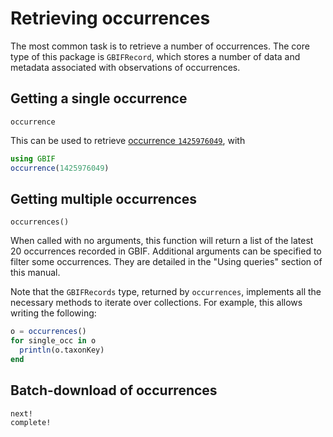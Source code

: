 # Retrieving occurrences

The most common task is to retrieve a number of occurrences. The core type
of this package is `GBIFRecord`, which stores a number of data and metadata
associated with observations of occurrences.

## Getting a single occurrence

```@docs
occurrence
```

This can be used to retrieve [occurrence `1425976049`][exocc], with

~~~ julia
using GBIF
occurrence(1425976049)
~~~

[exocc]: https://www.gbif.org/occurrence/1425976049

## Getting multiple occurrences

```@docs
occurrences()
```

When called with no arguments, this function will return a list of the latest 20
occurrences recorded in GBIF. Additional arguments can be specified to filter
some occurrences. They are detailed in the "Using queries" section of this
manual.

Note that the `GBIFRecords` type, returned by `occurrences`, implements all
the necessary methods to iterate over collections. For example, this allows
writing the following:

~~~ julia
o = occurrences()
for single_occ in o
  println(o.taxonKey)
end
~~~

## Batch-download of occurrences

```@docs
next!
complete!
```
